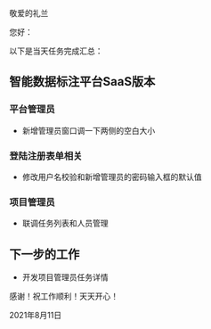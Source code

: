 敬爱的礼兰

您好：

以下是当天任务完成汇总：

## 智能数据标注平台SaaS版本

### 平台管理员

- 新增管理员窗口调一下两侧的空白大小

### 登陆注册表单相关

- 修改用户名校验和新增管理员的密码输入框的默认值

### 项目管理员

- 联调任务列表和人员管理

## 下一步的工作

- 开发项目管理员任务详情

感谢！祝工作顺利！天天开心！

2021年8月11日
